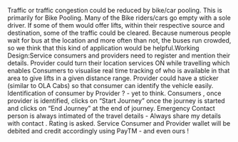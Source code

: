 Traffic or traffic congestion could be reduced by bike/car pooling.
This is primarily for Bike Pooling. Many of the Bike riders/cars go empty with a sole driver. If some of them would offer lifts, within their respective source and destination, some of the traffic could be cleared. Because numerous people wait for bus at the location and more often than not, the buses run crowded, so we think that this kind of application would be helpful.Working Design:Service consumers and providers need to register and mention their details. Provider could turn their location services ON while travelling which enables Consumers to visualise real time tracking of who is available in that area to give lifts in a given distance range. Provider could have a sticker (similar to OLA Cabs) so that consumer can identify the vehicle easily. Identification of consumer by Provider ? - yet to think. Consumers , once provider is identified, clicks on “Start Journey” once the journey is started and clicks on “End Journey” at the end of journey. Emergency Contact person is always intimated of the travel details - Always share my details with contact . Rating is asked. Service Consumer and Provider wallet will be debited and credit accordingly using PayTM - and even ours !
